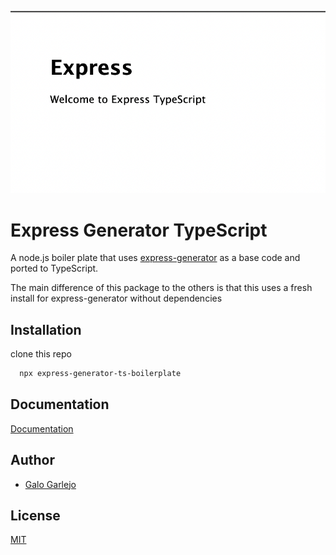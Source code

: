 
![Logo](https://raw.githubusercontent.com/galoberlyn/cdn-images/master/expressjs-typescript/express.png)


# Express Generator TypeScript

A node.js boiler plate that uses [express-generator](https://expressjs.com/en/starter/generator.html) as a base code and ported to TypeScript.

The main difference of this package to the others is that this uses a fresh install for express-generator without dependencies

## Installation
clone this repo

```bash
  npx express-generator-ts-boilerplate
```
## Documentation

[Documentation](https://expressjs.com/)


## Author

- [Galo Garlejo](https://github.com/galoberlyn)


## License

[MIT](https://choosealicense.com/licenses/mit/)

